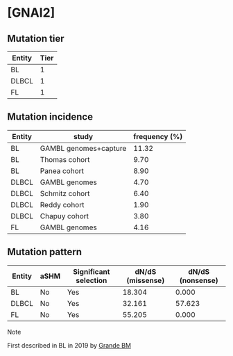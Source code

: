 # [GNAI2]

## Mutation tier

|Entity|Tier|
|------|----|
|BL    |1   |
|DLBCL |1   |
|FL    |1   |

## Mutation incidence

|Entity|study                |frequency (%)|
|------|---------------------|-------------|
|BL    |GAMBL genomes+capture|11.32        |
|BL    |Thomas cohort        | 9.70        |
|BL    |Panea cohort         | 8.90        |
|DLBCL |GAMBL genomes        | 4.70        |
|DLBCL |Schmitz cohort       | 6.40        |
|DLBCL |Reddy cohort         | 1.90        |
|DLBCL |Chapuy cohort        | 3.80        |
|FL    |GAMBL genomes        | 4.16        |

## Mutation pattern

|Entity|aSHM|Significant selection|dN/dS (missense)|dN/dS (nonsense)|
|------|----|---------------------|----------------|----------------|
|BL    |No  |Yes                  |18.304          | 0.000          |
|DLBCL |No  |Yes                  |32.161          |57.623          |
|FL    |No  |Yes                  |55.205          | 0.000          |


> [!NOTE]
> First described in BL in 2019 by [Grande BM](https://pubmed.ncbi.nlm.nih.gov/30617194)
